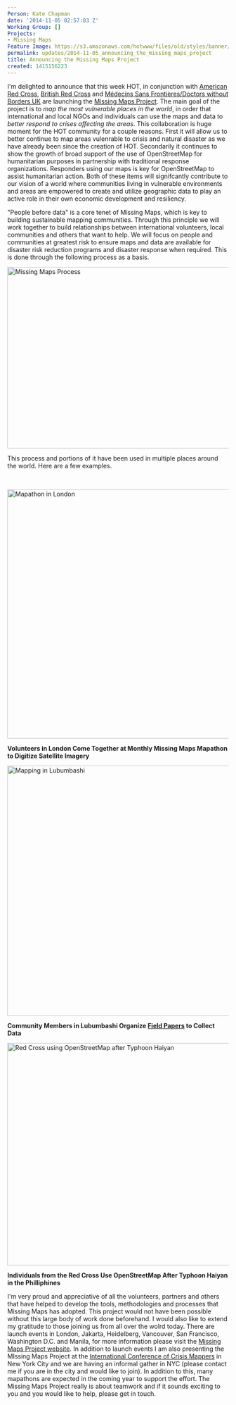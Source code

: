 ```yaml
---
Person: Kate Chapman
date: '2014-11-05 02:57:03 Z'
Working Group: []
Projects:
- Missing Maps
Feature Image: https://s3.amazonaws.com/hotwww/files/old/styles/banner/public/step3.png
permalink: updates/2014-11-05_announcing_the_missing_maps_project
title: Announcing the Missing Maps Project
created: 1415156223
---
```

<p>I'm delighted to announce that this week HOT, in conjunction with&nbsp;<a href="http://www.redcross.org/">American Red Cross</a>, <a href="http://www.redcross.org.uk/">British Red Cross</a> and <a href="http://www.msf.org.uk/">Médecins Sans Frontières/Doctors without Borders UK</a> are launching the <a href="http://www.missingmaps.org/">Missing Maps Project</a>. The main goal of the project is to <em>map the most vulnerable places in the world</em>, in order that international and local NGOs and individuals can use the maps and data to <em>better respond to crises affecting the areas</em>. This collaboration is huge moment for the HOT community for a couple reasons. First it will allow us to better continue to map areas vulenrable to crisis and natural disaster as we have already been since the creation of HOT. Secondarily it continues to show the growth of broad support of the use of OpenStreetMap for humanitarian purposes in partnership with traditional response organizations. Responders using our maps is key for OpenStreetMap to assist humanitarian action. Both of these items will signifcantly contribute to our vision of a world where communities living in vulnerable environments and areas are empowered to create and utilize geographic data to play an active role in their own economic development and resiliency.</p><p>"People before data" is a core tenet of Missing Maps, which is key to building sustainable mapping communities. Through this principle we will work together to build relationships between international volunteers, local communities and others that want to help. We will focus on people and communities at greatest risk to ensure maps and data are available for disaster risk reduction programs and disaster response when required. This is done through the following process as a basis.&nbsp;</p><p><img class="image-large" src="https://s3.amazonaws.com/hotwww/files/old/styles/large/public/process.png?itok=jlAYWov0" alt="Missing Maps Process" height="412" width="747"></p><p>This process and portions of it have been used in multiple places around the world. Here are a few examples.</p><p>&nbsp;</p><p><img class="image-large" src="https://s3.amazonaws.com/hotwww/files/old/styles/large/public/step1.png?itok=faTUjpmd" alt="Mapathon in London" height="566" width="755"></p><p><strong>Volunteers in London Come Together at Monthly Missing Maps Mapathon to Digitize Satellite Imagery</strong></p><p><img class="image-large" src="https://s3.amazonaws.com/hotwww/files/old/styles/large/public/step2.png?itok=A13CHbCw" alt="Mapping in Lubumbashi" height="568" width="758"></p><p><strong>Community Members in Lubumbashi Organize <a href="http://fieldpapers.org/">Field Papers</a> to Collect Data</strong></p><p><img class="image-large" src="https://s3.amazonaws.com/hotwww/files/old/styles/large/public/step3.png?itok=7O9g1h6Y" alt="Red Cross using OpenStreetMap after Typhoon Haiyan" height="505" width="761"></p><p><strong>Individuals from the Red Cross Use OpenStreetMap After Typhoon Haiyan in the Philliphines</strong></p><p>I'm very proud and appreciative of all the volunteers, partners and others that have helped to develop the tools, methodologies and processes that Missing Maps has adopted. This project would not have been possible without this large body of work done beforehand. I would also like to extend my gratitude to those joining us from all over the wolrd today. There are launch events in London, Jakarta, Heidelberg, Vancouver, San Francisco, Washington D.C. and Manila, for more information please visit the <a href="http://www.missingmaps.org/">Missing Maps Project website</a>. In addition to launch events I am also presenting the MIssing Maps Project at the <a href="http://crisismappers.net/">International Conference of Crisis Mappers</a> in New York City and we are having an informal gather in NYC (please contact me if you are in the city and would like to join). In addition to this, many mapathons are expected in the coming year to support the effort. The Missing Maps Project really is about teamwork and if it sounds exciting to you and you would like to help, please get in touch.&nbsp;</p><p>&nbsp;</p>
